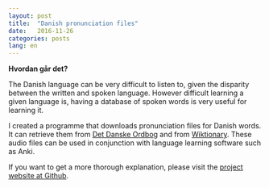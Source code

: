 ```yaml
---
layout: post
title:  "Danish pronunciation files"
date:   2016-11-26
categories: posts
lang: en
---
```


**Hvordan går det?**

The Danish language can be very difficult to listen to, given the disparity between the written and spoken language.
However difficult learning a given language is, having a database of spoken words is very useful  for learning it.

I created a programme that downloads pronunciation files for Danish words. It can retrieve them from [ Det Danske Ordbog](http://ordnet.dk/ddo) and from [Wiktionary](https://en.wiktionary.org/wiki/Wiktionary:Main_Page).
These audio files can be used in conjunction with language learning software such as Anki.

If you want to get a more thorough explanation, please visit the [project website at Github](https://github.com/antortjim/Danish-pronunciation).
